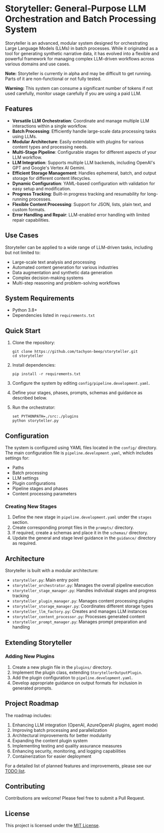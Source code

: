 # Storyteller: General-Purpose LLM Orchestration and Batch Processing System

Storyteller is an advanced, modular system designed for orchestrating Large Language Models (LLMs) in batch processes. While it originated as a tool for generating synthetic narrative data, it has evolved into a flexible and powerful framework for managing complex LLM-driven workflows across various domains and use cases.

**Note:** Storyteller is currently in alpha and may be difficult to get running. Parts of it are non-functional or not fully tested. 

**Warning:** This system can consume a significant number of tokens if not used carefully, monitor usage carefully if you are using a paid LLM.

## Features

- **Versatile LLM Orchestration**: Coordinate and manage multiple LLM interactions within a single workflow.
- **Batch Processing**: Efficiently handle large-scale data processing tasks using LLMs.
- **Modular Architecture**: Easily extendable with plugins for various content types and processing needs.
- **Multi-Stage Pipeline**: Configurable stages for different aspects of your LLM workflow.
- **LLM Integration**: Supports multiple LLM backends, including OpenAI's GPT and Google's Vertex AI Gemini.
- **Efficient Storage Management**: Handles ephemeral, batch, and output storage for different content lifecycles.
- **Dynamic Configuration**: YAML-based configuration with validation for easy setup and modification.
- **Progress Tracking**: Built-in progress tracking and resumability for long-running processes.
- **Flexible Content Processing**: Support for JSON, lists, plain text, and custom formats.
- **Error Handling and Repair**: LLM-enabled error handling with limited repair capabilities.

## Use Cases

Storyteller can be applied to a wide range of LLM-driven tasks, including but not limited to:

- Large-scale text analysis and processing
- Automated content generation for various industries
- Data augmentation and synthetic data generation
- Complex decision-making systems
- Multi-step reasoning and problem-solving workflows

## System Requirements

- Python 3.8+
- Dependencies listed in `requirements.txt` 

## Quick Start

1. Clone the repository:
   ```
   git clone https://github.com/tachyon-beep/storyteller.git
   cd storyteller
   ```

2. Install dependencies:
   ```
   pip install -r requirements.txt
   ```

3. Configure the system by editing `config/pipeline.development.yaml`.

4. Define your stages, phases, prompts, schemas and guidance as described below.

5. Run the orchestrator:
   ```
   set PYTHONPATH=./src:./plugins
   python storyteller.py
   ```

## Configuration

The system is configured using YAML files located in the `config/` directory. The main configuration file is `pipeline.development.yaml`, which includes settings for:

- Paths
- Batch processing
- LLM settings
- Plugin configurations
- Pipeline stages and phases
- Content processing parameters

### Creating New Stages

1. Define the new stage in `pipeline.development.yaml` under the `stages` section.
2. Create corresponding prompt files in the `prompts/` directory.
3. If required, create a schemas and place it in the `schemas/` directory.
4. Update the general and stage level guidance in the `guidance/` directory as required.

## Architecture

Storyteller is built with a modular architecture:

- `storyteller.py`: Main entry point
- `storyteller_orchestrator.py`: Manages the overall pipeline execution
- `storyteller_stage_manager.py`: Handles individual stages and progress tracking
- `storyteller_plugin_manager.py`: Manages content processing plugins
- `storyteller_storage_manager.py`: Coordinates different storage types
- `storyteller_llm_factory.py`: Creates and manages LLM instances
- `storyteller_content_processor.py`: Processes generated content
- `storyteller_prompt_manager.py`: Manages prompt preparation and handling

## Extending Storyteller

### Adding New Plugins

1. Create a new plugin file in the `plugins/` directory.
2. Implement the plugin class, extending `StorytellerOutputPlugin`.
3. Add the plugin configuration to `pipeline.development.yaml`.
4. Develop appropriate guidance on output formats for inclusion in generated prompts.

## Project Roadmap

The roadmap includes:

1. Enhancing LLM integration (OpenAI, AzureOpenAI plugins, agent mode)
2. Improving batch processing and parallelization
3. Architectural improvements for better modularity
4. Expanding the content plugin system
5. Implementing testing and quality assurance measures
6. Enhancing security, monitoring, and logging capabilities
7. Containerization for easier deployment

For a detailed list of planned features and improvements, please see our [TODO list](TODO.md).

## Contributing

Contributions are welcome! Please feel free to submit a Pull Request.

## License

This project is licensed under the [MIT License](LICENSE).
